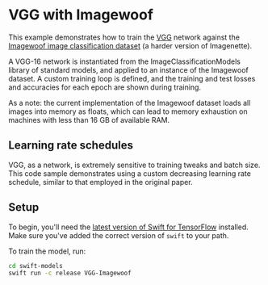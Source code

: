 # VGG with Imagewoof

This example demonstrates how to train the [VGG](https://arxiv.org/abs/1409.1556) network against the [Imagewoof image classification dataset](https://github.com/fastai/imagenette) (a harder version of Imagenette).

A VGG-16 network is instantiated from the ImageClassificationModels library of standard models, and applied to an instance of the Imagewoof dataset. A custom training loop is defined, and the training and test losses and accuracies for each epoch are shown during training.

As a note: the current implementation of the Imagewoof dataset loads all images into memory as floats, which can lead to memory exhaustion on machines with less than 16 GB of available RAM.

## Learning rate schedules

VGG, as a network, is extremely sensitive to training tweaks and batch size.  This code sample demonstrates using a custom decreasing learning rate schedule, similar to that employed in the original paper.

## Setup

To begin, you'll need the [latest version of Swift for
TensorFlow](https://github.com/tensorflow/swift/blob/main/Installation.md)
installed. Make sure you've added the correct version of `swift` to your path.

To train the model, run:

```sh
cd swift-models
swift run -c release VGG-Imagewoof
```
